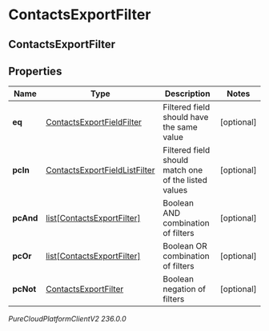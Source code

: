 # ContactsExportFilter

## ContactsExportFilter

## Properties

|Name | Type | Description | Notes|
|------------ | ------------- | ------------- | -------------|
| **eq** | [ContactsExportFieldFilter](ContactsExportFieldFilter) | Filtered field should have the same value | [optional] |
| **pcIn** | [ContactsExportFieldListFilter](ContactsExportFieldListFilter) | Filtered field should match one of the listed values | [optional] |
| **pcAnd** | [list[ContactsExportFilter]](ContactsExportFilter) | Boolean AND combination of filters | [optional] |
| **pcOr** | [list[ContactsExportFilter]](ContactsExportFilter) | Boolean OR combination of filters | [optional] |
| **pcNot** | [ContactsExportFilter](ContactsExportFilter) | Boolean negation of filters | [optional] |



_PureCloudPlatformClientV2 236.0.0_
